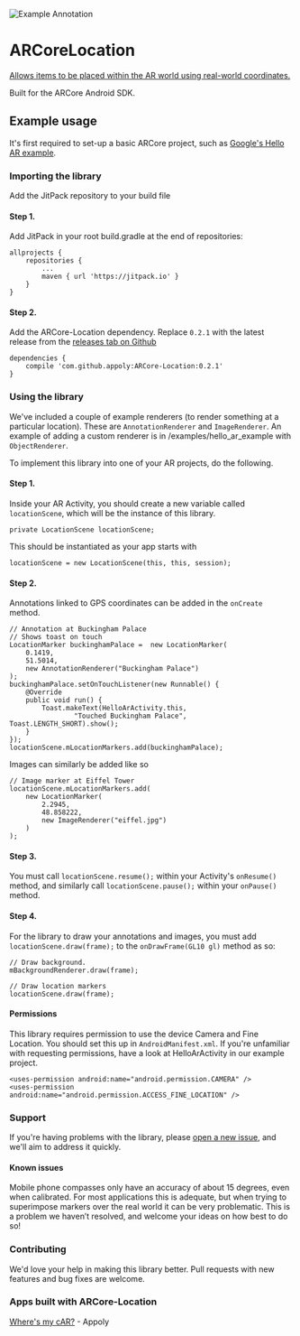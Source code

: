 ![Example Annotation](http://smegaupload.co.uk/up/uploads/arcorelocationbanner1524843962.png "ARCore location gps")

# ARCoreLocation

[Allows items to be placed within the AR world using real-world coordinates.](https://www.appoly.co.uk/arcore-location/)

Built for the ARCore Android SDK.

## Example usage
It's first required to set-up a basic ARCore project, such as [Google's Hello AR example](https://github.com/google-ar/arcore-android-sdk/tree/master/samples/hello_ar_java).

### Importing the library
Add the JitPack repository to your build file

#### Step 1. 
Add JitPack in your root build.gradle at the end of repositories:
```
allprojects {
	repositories {
		...
		maven { url 'https://jitpack.io' }
	}
}
```

#### Step 2. 
Add the ARCore-Location dependency. Replace `0.2.1` with the latest release from the [releases tab on Github](https://github.com/appoly/ARCore-Location/releases)
```
dependencies {
    compile 'com.github.appoly:ARCore-Location:0.2.1'
}
```

### Using the library
We've included a couple of example renderers (to render something at a particular location). These are `AnnotationRenderer` and `ImageRenderer`. An example of adding a custom renderer is in /examples/hello_ar_example with `ObjectRenderer`.

To implement this library into one of your AR projects, do the following.

#### Step 1. 
Inside your AR Activity, you should create a new variable called `locationScene`, which will be the instance of this library.
```
private LocationScene locationScene;
```

This should be instantiated as your app starts with
```
locationScene = new LocationScene(this, this, session);
```

#### Step 2.
Annotations linked to GPS coordinates can be added in the `onCreate` method.
```
// Annotation at Buckingham Palace
// Shows toast on touch
LocationMarker buckinghamPalace =  new LocationMarker(
    0.1419,
    51.5014,
    new AnnotationRenderer("Buckingham Palace")
);
buckinghamPalace.setOnTouchListener(new Runnable() {
    @Override
    public void run() {
        Toast.makeText(HelloArActivity.this,
                "Touched Buckingham Palace", Toast.LENGTH_SHORT).show();
    }
});
locationScene.mLocationMarkers.add(buckinghamPalace);
```


Images can similarly be added like so
```
// Image marker at Eiffel Tower
locationScene.mLocationMarkers.add(
    new LocationMarker(
        2.2945,
        48.858222,
        new ImageRenderer("eiffel.jpg")
    )
);
```

#### Step 3. 
You must call `locationScene.resume();` within your Activity's `onResume()` method, and similarly call `locationScene.pause();` within your `onPause()` method.

#### Step 4. 
For the library to draw your annotations and images, you must add `locationScene.draw(frame);` to the `onDrawFrame(GL10 gl)` method as so:
```
// Draw background.
mBackgroundRenderer.draw(frame);

// Draw location markers
locationScene.draw(frame);
```

#### Permissions
This library requires permission to use the device Camera and Fine Location. You should set this up in `AndroidManifest.xml`. If you're unfamiliar with requesting permissions, have a look at HelloArActivity in our example project.
```
<uses-permission android:name="android.permission.CAMERA" />
<uses-permission android:name="android.permission.ACCESS_FINE_LOCATION" />
```

### Support
If you're having problems with the library, please [open a new issue](https://github.com/appoly/ARCore-Location/issues), and we'll aim to address it quickly.

#### Known issues
Mobile phone compasses only have an accuracy of about 15 degrees, even when calibrated. For most applications this is adequate, but when trying to superimpose markers over the real world it can be very problematic. This is a problem we haven’t resolved, and welcome your ideas on how best to do so!

### Contributing
We'd love your help in making this library better. Pull requests with new features and bug fixes are welcome.

### Apps built with ARCore-Location
[Where's my cAR?](https://play.google.com/store/apps/details?id=uk.co.appoly.wheres_my_car) - Appoly